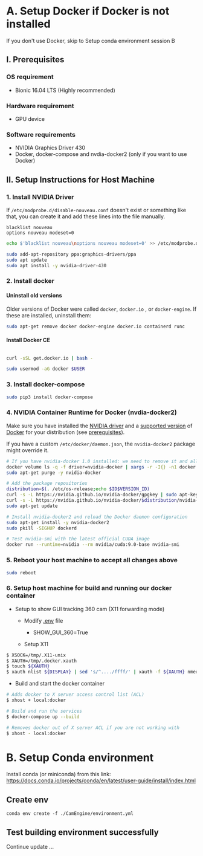 # A. Setup Docker if Docker is not installed
If you don't use Docker, skip to Setup conda environment session B

## I. Prerequisites

### OS requirement

- Bionic 16.04 LTS (Highly recommended)

### Hardware requirement

- GPU device

### Software requirements

- NVIDIA Graphics Driver 430
- Docker, docker-compose and nvdia-docker2 (only if you want to use Docker)

## II. Setup Instructions for Host Machine

### 1. Install NVIDIA Driver

If `/etc/modprobe.d/disable-nouveau.conf` doesn't exist or something like that, you can create it and add these lines into the file manually.

```
blacklist nouveau
options nouveau modeset=0
```

```bash
echo $'blacklist nouveau\noptions nouveau modeset=0' >> /etc/modprobe.d/disable-nouveau.conf

sudo add-apt-repository ppa:graphics-drivers/ppa
sudo apt update
sudo apt install -y nvidia-driver-430

```

### 2. Install docker

#### Uninstall old versions

Older versions of Docker were called `docker`, `docker.io` , or `docker-engine`. If these are installed, uninstall them:

```bash
sudo apt-get remove docker docker-engine docker.io containerd runc
```

#### Install Docker CE

```bash

curl -sSL get.docker.io | bash -

sudo usermod -aG docker $USER
```

### 3. Install docker-compose

```bash
sudo pip3 install docker-compose
```

### 4. NVIDIA Container Runtime for Docker (nvdia-docker2)

Make sure you have installed the [NVIDIA driver](https://github.com/NVIDIA/nvidia-docker/wiki/Frequently-Asked-Questions#how-do-i-install-the-nvidia-driver) and a [supported version](https://github.com/NVIDIA/nvidia-docker/wiki/Frequently-Asked-Questions#which-docker-packages-are-supported) of [Docker](https://docs.docker.com/engine/installation/) for your distribution (see [prerequisites](https://github.com/NVIDIA/nvidia-docker/wiki/Installation-(version-2.0)#prerequisites)).

If you have a custom `/etc/docker/daemon.json`, the `nvidia-docker2` package might override it.

```bash
# If you have nvidia-docker 1.0 installed: we need to remove it and all existing GPU containers
docker volume ls -q -f driver=nvidia-docker | xargs -r -I{} -n1 docker ps -q -a -f volume={} | xargs -r docker rm -f
sudo apt-get purge -y nvidia-docker

# Add the package repositories
distribution=$(. /etc/os-release;echo $ID$VERSION_ID)
curl -s -L https://nvidia.github.io/nvidia-docker/gpgkey | sudo apt-key add -
curl -s -L https://nvidia.github.io/nvidia-docker/$distribution/nvidia-docker.list | sudo tee /etc/apt/sources.list.d/nvidia-docker.list
sudo apt-get update

# Install nvidia-docker2 and reload the Docker daemon configuration
sudo apt-get install -y nvidia-docker2
sudo pkill -SIGHUP dockerd

# Test nvidia-smi with the latest official CUDA image
docker run --runtime=nvidia --rm nvidia/cuda:9.0-base nvidia-smi
```

### 5. Reboot your host machine to accept all changes above

```bash
sudo reboot
```

### 6. Setup host machine for build and running our docker container
- Setup to show GUI tracking 360 cam (X11 forwarding mode)

    - Modify [.env](.env) file
        - SHOW_GUI_360=True

    - Setup X11

~~~bash
$ XSOCK=/tmp/.X11-unix
$ XAUTH=/tmp/.docker.xauth
$ touch ${XAUTH}
$ xauth nlist ${DISPLAY} | sed 's/^..../ffff/' | xauth -f ${XAUTH} nmerge -
~~~

- Build and start the docker container

~~~bash
# Adds docker to X server access control list (ACL)
$ xhost + local:docker

# Build and run the services
$ docker-compose up --build

# Removes docker out of X server ACL if you are not working with
$ xhost - local:docker
 ~~~
# B. Setup Conda environment

Install conda (or miniconda) from this link:
https://docs.conda.io/projects/conda/en/latest/user-guide/install/index.html

## Create env

```
conda env create -f ./CamEngine/environment.yml
```

## Test building environment successfully
Continue update ...

